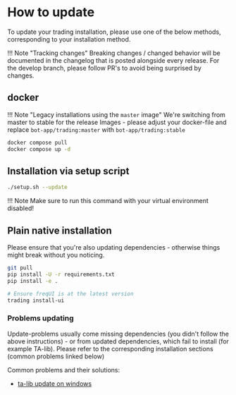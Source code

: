 # How to update

To update your trading installation, please use one of the below methods, corresponding to your installation method.

!!! Note "Tracking changes"
    Breaking changes / changed behavior will be documented in the changelog that is posted alongside every release.
    For the develop branch, please follow PR's to avoid being surprised by changes.

## docker

!!! Note "Legacy installations using the `master` image"
    We're switching from master to stable for the release Images - please adjust your docker-file and replace `bot-app/trading:master` with `bot-app/trading:stable`

``` bash
docker compose pull
docker compose up -d
```

## Installation via setup script

``` bash
./setup.sh --update
```

!!! Note
    Make sure to run this command with your virtual environment disabled!

## Plain native installation

Please ensure that you're also updating dependencies - otherwise things might break without you noticing.

``` bash
git pull
pip install -U -r requirements.txt
pip install -e .

# Ensure freqUI is at the latest version
trading install-ui 
```

### Problems updating

Update-problems usually come missing dependencies (you didn't follow the above instructions) - or from updated dependencies, which fail to install (for example TA-lib).
Please refer to the corresponding installation sections (common problems linked below)

Common problems and their solutions:

* [ta-lib update on windows](windows_installation.md#2-install-ta-lib)
